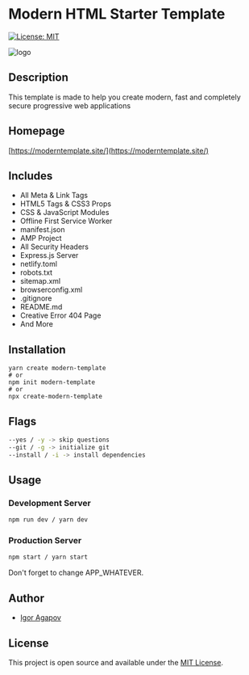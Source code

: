 # Modern HTML Starter Template

[![License: MIT](https://img.shields.io/badge/License-MIT-blue.svg)](https://opensource.org/licenses/MIT)

![logo](https://moderntemplate.site/img/logo.png)

## Description

This template is made to help you create modern, fast and completely secure progressive web applications

## Homepage

[https://moderntemplate.site/](https://moderntemplate.site/)

## Includes

- All Meta & Link Tags
- HTML5 Tags & CSS3 Props
- CSS & JavaScript Modules
- Offline First Service Worker
- manifest.json
- AMP Project
- All Security Headers
- Express.js Server
- netlify.toml
- robots.txt
- sitemap.xml
- browserconfig.xml
- .gitignore
- README.md
- Creative Error 404 Page
- And More

## Installation

```
yarn create modern-template
# or
npm init modern-template
# or
npx create-modern-template
```

## Flags

```bash
--yes / -y -> skip questions
--git / -g -> initialize git
--install / -i -> install dependencies
```

## Usage

### Development Server

```bash
npm run dev / yarn dev
```

### Production Server

```bash
npm start / yarn start
```

Don't forget to change APP_WHATEVER.

## Author

- [Igor Agapov](https://github.com/harryheman)

## License

This project is open source and available under the [MIT License](LICENSE).
